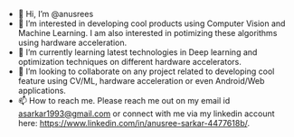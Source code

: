 - 👋 Hi, I’m @anusrees
- 👀 I’m interested in developing cool products using Computer Vision and Machine Learning. I am also interested in potimizing these algorithms using hardware acceleration.
- 🌱 I’m currently learning latest technologies in Deep learning and optimization techniques on different hardware accelerators.
- 💞️ I’m looking to collaborate on any project related to developing cool feature using CV/ML, hardware acceleration or even Android/Web applications.
- 📫 How to reach me. Please reach me out on my email id asarkar1993@gmail.com or connect with me via my linkedin account here: https://www.linkedin.com/in/anusree-sarkar-4477618b/.

<!---
anusrees/anusrees is a ✨ special ✨ repository because its `README.md` (this file) appears on your GitHub profile.
You can click the Preview link to take a look at your changes.
--->
